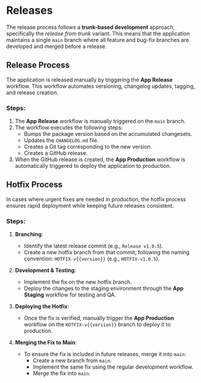 # Releases

The release process follows a **trunk-based development** approach, specifically the _release from trunk_ variant. This
means that the application maintains a single `main` branch where all feature and bug-fix branches are developed and
merged before a release.

## Release Process

The application is released manually by triggering the **App Release** workflow. This workflow automates versioning,
changelog updates, tagging, and release creation.

### Steps:

1. The **App Release** workflow is manually triggered on the `main` branch.
2. The workflow executes the following steps:
    - Bumps the package version based on the accumulated changesets.
    - Updates the `CHANGELOG.md` file.
    - Creates a Git tag corresponding to the new version.
    - Creates a GitHub release.
3. When the GitHub release is created, the **App Production** workflow is automatically triggered to deploy the
   application to production.

## Hotfix Process

In cases where urgent fixes are needed in production, the hotfix process ensures rapid deployment while keeping future
releases consistent.

### Steps:

1. **Branching**:

    - Identify the latest release commit (e.g., `Release v1.0.5`).
    - Create a new hotfix branch from that commit, following the naming convention: `HOTFIX-v{{version}}` (e.g.,
      `HOTFIX-v1.0.5`).

2. **Development & Testing**:

    - Implement the fix on the new hotfix branch.
    - Deploy the changes to the staging environment through the **App Staging** workflow for testing and QA.

3. **Deploying the Hotfix**:

    - Once the fix is verified, manually trigger the **App Production** workflow on the `HOTFIX-v{{version}}` branch to
      deploy it to production.

4. **Merging the Fix to Main**:
    - To ensure the fix is included in future releases, merge it into `main`:
        - Create a new branch from `main`.
        - Implement the same fix using the regular development workflow.
        - Merge the fix into `main`.
